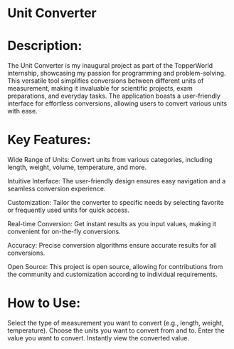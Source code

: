 <!-- Project Title: -->

# Unit Converter

# Description:

The Unit Converter is my inaugural project as part of the TopperWorld internship, showcasing my passion for programming and problem-solving. This versatile tool simplifies conversions between different units of measurement, making it invaluable for scientific projects, exam preparations, and everyday tasks. The application boasts a user-friendly interface for effortless conversions, allowing users to convert various units with ease.

# Key Features:

Wide Range of Units: Convert units from various categories, including length, weight, volume, temperature, and more.

Intuitive Interface: The user-friendly design ensures easy navigation and a seamless conversion experience.

Customization: Tailor the converter to specific needs by selecting favorite or frequently used units for quick access.

Real-time Conversion: Get instant results as you input values, making it convenient for on-the-fly conversions.

Accuracy: Precise conversion algorithms ensure accurate results for all conversions.

Open Source: This project is open source, allowing for contributions from the community and customization according to individual requirements.

# How to Use:

Select the type of measurement you want to convert (e.g., length, weight, temperature).
Choose the units you want to convert from and to.
Enter the value you want to convert.
Instantly view the converted value.